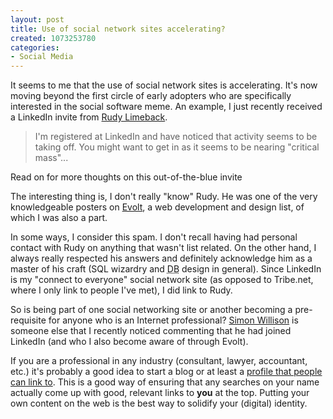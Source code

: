 ```yaml
--- 
layout: post
title: Use of social network sites accelerating?
created: 1073253780
categories: 
- Social Media
---
```

<p>It seems to me that the use of social network sites is accelerating. It's now moving beyond the first circle of early adopters who are specifically interested in the social software meme. An example, I just recently received a LinkedIn invite from <a href="http://www.r937.com" title="Rudy Limeback">Rudy Limeback</a>.</p>

<blockquote>
I'm registered at LinkedIn and have noticed that activity seems to be taking off. You might want to get in as it seems to be nearing "critical mass"... 
</blockquote>

<p>Read on for more thoughts on this out-of-the-blue invite</p>
<!--break-->
<p>The interesting thing is, I don't really "know" Rudy. He was one of the very knowledgeable posters on <a href="http://www.evolt.org">Evolt</a>, a web development and design list, of which I was also a part.</p>

<p>In some ways, I consider this spam. I don't recall having had personal contact with Rudy on anything that wasn't list related. On the other hand, I always really respected his answers and definitely acknowledge him as a master of his craft (SQL wizardry and <acronym title="database">DB</acronym> design in general). Since LinkedIn is my "connect to everyone" social network site (as opposed to Tribe.net, where I only link to people I've met), I did link to Rudy.</p>

<p>So is being part of one social networking site or another becoming a pre-requisite for anyone who is an Internet professional? <a href="http://simon.incutio.com/archive/2003/12/31/proSocialSoftware">Simon Willison</a> is someone else that I recently noticed commenting that he had joined LinkedIn (and who I also become aware of through Evolt).</p>

<p>If you are a professional in any industry (consultant, lawyer, accountant, etc.) it's probably a good idea to start a blog or at least a <a href="http://borismann.zerendipity.com">profile that people can link to</a>. This is a good way of ensuring that any searches on your name actually come up with good, relevant links to <strong>you</strong> at the top. Putting your own content on the web is the best way to solidify your (digital) identity.</p>
